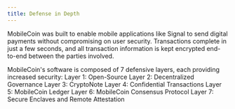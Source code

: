 ```yaml
---
title: Defense in Depth
---
```

MobileCoin was built to enable mobile applications like Signal to send digital payments without compromising on user security. Transactions complete in just a few seconds, and all transaction information is kept encrypted end-to-end between the parties involved. 

MobileCoin's software is composed of 7 defensive layers, each providing increased security:
Layer 1: Open-Source
Layer 2: Decentralized Governance
Layer 3: CryptoNote
Layer 4: Confidential Transactions
Layer 5: MobileCoin Ledger
Layer 6: MobileCoin Consensus Protocol
Layer 7: Secure Enclaves and Remote Attestation
